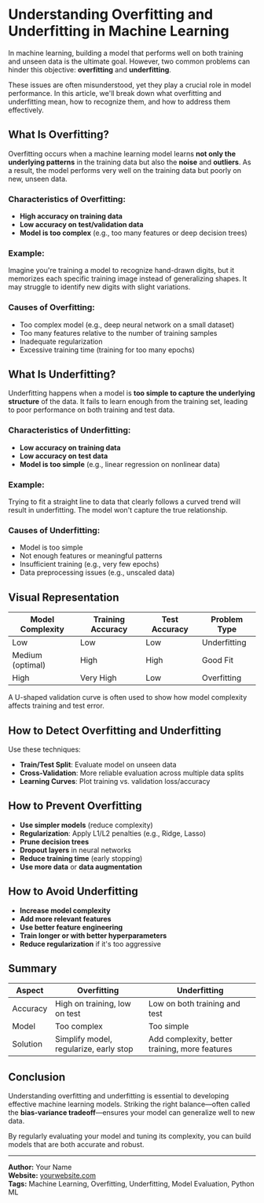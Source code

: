 # Understanding Overfitting and Underfitting in Machine Learning

In machine learning, building a model that performs well on both training and unseen data is the ultimate goal. However, two common problems can hinder this objective: **overfitting** and **underfitting**.

These issues are often misunderstood, yet they play a crucial role in model performance. In this article, we'll break down what overfitting and underfitting mean, how to recognize them, and how to address them effectively.

## What Is Overfitting?

Overfitting occurs when a machine learning model learns **not only the underlying patterns** in the training data but also the **noise** and **outliers**. As a result, the model performs very well on the training data but poorly on new, unseen data.

### Characteristics of Overfitting:
- **High accuracy on training data**
- **Low accuracy on test/validation data**
- **Model is too complex** (e.g., too many features or deep decision trees)

### Example:
Imagine you're training a model to recognize hand-drawn digits, but it memorizes each specific training image instead of generalizing shapes. It may struggle to identify new digits with slight variations.

### Causes of Overfitting:
- Too complex model (e.g., deep neural network on a small dataset)
- Too many features relative to the number of training samples
- Inadequate regularization
- Excessive training time (training for too many epochs)

## What Is Underfitting?

Underfitting happens when a model is **too simple to capture the underlying structure** of the data. It fails to learn enough from the training set, leading to poor performance on both training and test data.

### Characteristics of Underfitting:
- **Low accuracy on training data**
- **Low accuracy on test data**
- **Model is too simple** (e.g., linear regression on nonlinear data)

### Example:
Trying to fit a straight line to data that clearly follows a curved trend will result in underfitting. The model won't capture the true relationship.

### Causes of Underfitting:
- Model is too simple
- Not enough features or meaningful patterns
- Insufficient training (e.g., very few epochs)
- Data preprocessing issues (e.g., unscaled data)

## Visual Representation

| Model Complexity | Training Accuracy | Test Accuracy | Problem Type     |
|------------------|-------------------|---------------|------------------|
| Low              | Low               | Low           | Underfitting     |
| Medium (optimal) | High              | High          | Good Fit         |
| High             | Very High         | Low           | Overfitting      |

A U-shaped validation curve is often used to show how model complexity affects training and test error.

## How to Detect Overfitting and Underfitting

Use these techniques:

- **Train/Test Split**: Evaluate model on unseen data
- **Cross-Validation**: More reliable evaluation across multiple data splits
- **Learning Curves**: Plot training vs. validation loss/accuracy

## How to Prevent Overfitting

- **Use simpler models** (reduce complexity)
- **Regularization**: Apply L1/L2 penalties (e.g., Ridge, Lasso)
- **Prune decision trees**
- **Dropout layers** in neural networks
- **Reduce training time** (early stopping)
- **Use more data** or **data augmentation**

## How to Avoid Underfitting

- **Increase model complexity**
- **Add more relevant features**
- **Use better feature engineering**
- **Train longer or with better hyperparameters**
- **Reduce regularization** if it's too aggressive

## Summary

| Aspect        | Overfitting                          | Underfitting                          |
|---------------|--------------------------------------|---------------------------------------|
| Accuracy      | High on training, low on test        | Low on both training and test         |
| Model         | Too complex                          | Too simple                            |
| Solution      | Simplify model, regularize, early stop | Add complexity, better training, more features |

## Conclusion

Understanding overfitting and underfitting is essential to developing effective machine learning models. Striking the right balance—often called the **bias-variance tradeoff**—ensures your model can generalize well to new data.

By regularly evaluating your model and tuning its complexity, you can build models that are both accurate and robust.

---

**Author:** Your Name  
**Website:** [yourwebsite.com](http://yourwebsite.com)  
**Tags:** Machine Learning, Overfitting, Underfitting, Model Evaluation, Python ML
